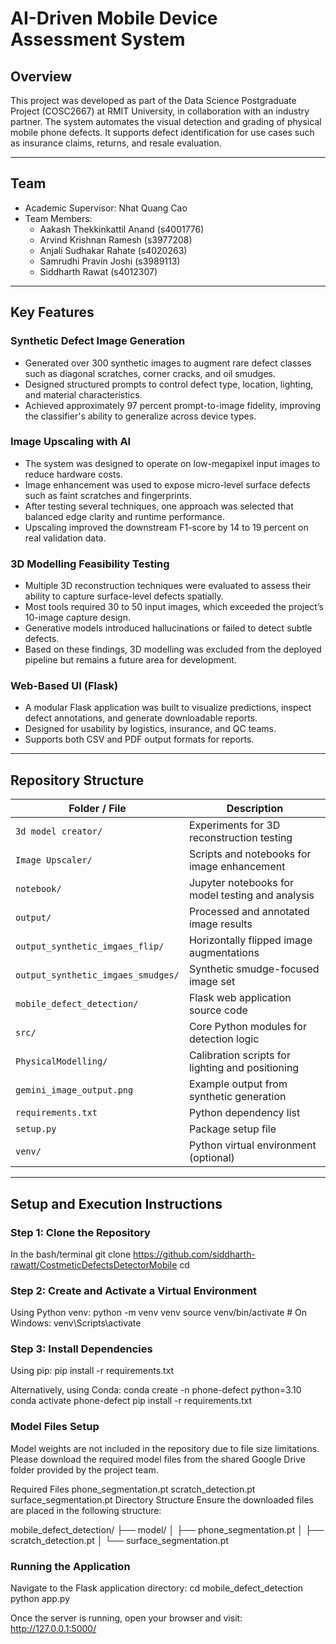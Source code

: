 # AI-Driven Mobile Device Assessment System

## Overview

This project was developed as part of the Data Science Postgraduate Project (COSC2667) at RMIT University, in collaboration with an industry partner. The system automates the visual detection and grading of physical mobile phone defects. It supports defect identification for use cases such as insurance claims, returns, and resale evaluation.

---

## Team

- Academic Supervisor: Nhat Quang Cao  
- Team Members:
  - Aakash Thekkinkattil Anand (s4001776)  
  - Arvind Krishnan Ramesh (s3977208)  
  - Anjali Sudhakar Rahate (s4020263)  
  - Samrudhi Pravin Joshi (s3989113)  
  - Siddharth Rawat (s4012307)  

---

## Key Features

### Synthetic Defect Image Generation

- Generated over 300 synthetic images to augment rare defect classes such as diagonal scratches, corner cracks, and oil smudges.
- Designed structured prompts to control defect type, location, lighting, and material characteristics.
- Achieved approximately 97 percent prompt-to-image fidelity, improving the classifier's ability to generalize across device types.

### Image Upscaling with AI

- The system was designed to operate on low-megapixel input images to reduce hardware costs.
- Image enhancement was used to expose micro-level surface defects such as faint scratches and fingerprints.
- After testing several techniques, one approach was selected that balanced edge clarity and runtime performance.
- Upscaling improved the downstream F1-score by 14 to 19 percent on real validation data.

### 3D Modelling Feasibility Testing

- Multiple 3D reconstruction techniques were evaluated to assess their ability to capture surface-level defects spatially.
- Most tools required 30 to 50 input images, which exceeded the project’s 10-image capture design.
- Generative models introduced hallucinations or failed to detect subtle defects.
- Based on these findings, 3D modelling was excluded from the deployed pipeline but remains a future area for development.

### Web-Based UI (Flask)

- A modular Flask application was built to visualize predictions, inspect defect annotations, and generate downloadable reports.
- Designed for usability by logistics, insurance, and QC teams.
- Supports both CSV and PDF output formats for reports.

---

## Repository Structure

| Folder / File                       | Description |
|------------------------------------|-------------|
| `3d model creator/`                | Experiments for 3D reconstruction testing |
| `Image Upscaler/`                  | Scripts and notebooks for image enhancement |
| `notebook/`                        | Jupyter notebooks for model testing and analysis |
| `output/`                          | Processed and annotated image results |
| `output_synthetic_imgaes_flip/`    | Horizontally flipped image augmentations |
| `output_synthetic_imgaes_smudges/` | Synthetic smudge-focused image set |
| `mobile_defect_detection/`         | Flask web application source code |
| `src/`                             | Core Python modules for detection logic |
| `PhysicalModelling/`               | Calibration scripts for lighting and positioning |
| `gemini_image_output.png`          | Example output from synthetic generation |
| `requirements.txt`                 | Python dependency list |
| `setup.py`                         | Package setup file |
| `venv/`                            | Python virtual environment (optional) |

---

## Setup and Execution Instructions

### Step 1: Clone the Repository

In the bash/terminal
git clone https://github.com/siddharth-rawatt/CostmeticDefectsDetectorMobile
cd <project-folder>

### Step 2: Create and Activate a Virtual Environment
Using Python venv:
python -m venv venv
source venv/bin/activate  # On Windows: venv\Scripts\activate

### Step 3: Install Dependencies
Using pip:
pip install -r requirements.txt

Alternatively, using Conda:
conda create -n phone-defect python=3.10
conda activate phone-defect
pip install -r requirements.txt

### Model Files Setup
Model weights are not included in the repository due to file size limitations. Please download the required model files from the shared Google Drive folder provided by the project team.

Required Files
phone_segmentation.pt
scratch_detection.pt
surface_segmentation.pt
Directory Structure
Ensure the downloaded files are placed in the following structure:

mobile_defect_detection/
├── model/
│   ├── phone_segmentation.pt
│   ├── scratch_detection.pt
│   └── surface_segmentation.pt

### Running the Application

Navigate to the Flask application directory:
cd mobile_defect_detection
python app.py

Once the server is running, open your browser and visit: http://127.0.0.1:5000/